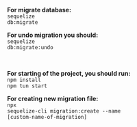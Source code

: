 <strong>For migrate database:</strong>
<br/>
<code>sequelize db:migrate</code> <br/>

<strong>For undo migration you should:</strong>
<br/>
<code>sequelize db:migrate:undo</code>

<br/>

<strong>For starting of the project, you should run: </strong>
<br/>
<code>npm install</code>
<br/> 
<code>npm tun start</code>

<strong>For creating new migration file:</strong>
<br/>
<code>npx sequelize-cli migration:create --name [custom-name-of-migration]</code>